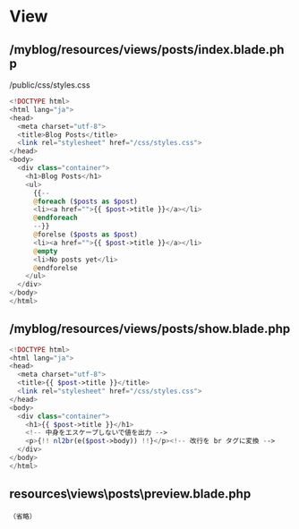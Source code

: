 # View

## /myblog/resources/views/posts/index.blade.php
/public/css/styles.css
```php
<!DOCTYPE html>
<html lang="ja">
<head>
  <meta charset="utf-8">
  <title>Blog Posts</title>
  <link rel="stylesheet" href="/css/styles.css">
</head>
<body>
  <div class="container">
    <h1>Blog Posts</h1>
    <ul>
      {{--
      @foreach ($posts as $post)
      <li><a href="">{{ $post->title }}</a></li>
      @endforeach
      --}}
      @forelse ($posts as $post)
      <li><a href="">{{ $post->title }}</a></li>
      @empty
      <li>No posts yet</li>
      @endforelse
    </ul>
  </div>
</body>
</html>
```

## /myblog/resources/views/posts/show.blade.php
```php
<!DOCTYPE html>
<html lang="ja">
<head>
  <meta charset="utf-8">
  <title>{{ $post->title }}</title>
  <link rel="stylesheet" href="/css/styles.css">
</head>
<body>
  <div class="container">
    <h1>{{ $post->title }}</h1>
    <!-- 中身をエスケープしないで値を出力 -->
    <p>{!! nl2br(e($post->body)) !!}</p><!-- 改行を br タグに変換 -->
  </div>
</body>
</html>
```

## resources\views\posts\preview.blade.php
```
（省略）
```

